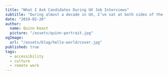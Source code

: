 ```yaml
---
title: "What I Ask Candidates During UX Job Interviews"
subtitle: "During almost a decade in UX, I’ve sat at both sides of the table for job interviews — as both the interviewee and interviewer."
date: "2019-02-20"
author:
  name: Quinn Keast
  picture: "/assets/quinn-portrait.jpg"
ogImage:
  url: "/assets/blog/hello-world/cover.jpg"
published: true
tags:
  - accessibility
  - culture
  - remote work
---
```

